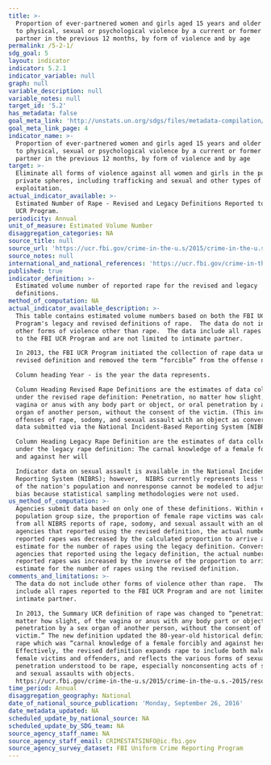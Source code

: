 ```yaml
---
title: >-
  Proportion of ever-partnered women and girls aged 15 years and older subjected
  to physical, sexual or psychological violence by a current or former intimate
  partner in the previous 12 months, by form of violence and by age
permalink: /5-2-1/
sdg_goal: 5
layout: indicator
indicator: 5.2.1
indicator_variable: null
graph: null
variable_description: null
variable_notes: null
target_id: '5.2'
has_metadata: false
goal_meta_link: 'http://unstats.un.org/sdgs/files/metadata-compilation/Metadata-Goal-5.pdf'
goal_meta_link_page: 4
indicator_name: >-
  Proportion of ever-partnered women and girls aged 15 years and older subjected
  to physical, sexual or psychological violence by a current or former intimate
  partner in the previous 12 months, by form of violence and by age
target: >-
  Eliminate all forms of violence against all women and girls in the public and
  private spheres, including trafficking and sexual and other types of
  exploitation.
actual_indicator_available: >-
  Estimated Number of Rape - Revised and Legacy Definitions Reported to the FBI
  UCR Program.
periodicity: Annual
unit_of_measure: Estimated Volume Number
disaggregation_categories: NA
source_title: null
source_url: 'https://ucr.fbi.gov/crime-in-the-u.s/2015/crime-in-the-u.s.-2015/home'
source_notes: null
international_and_national_references: 'https://ucr.fbi.gov/crime-in-the-u.s/2015/crime-in-the-u.s.-2015/home'
published: true
indicator_definition: >-
  Estimated volume number of reported rape for the revised and legacy
  definitions.
method_of_computation: NA
actual_indicator_available_description: >-
  This table contains estimated volume numbers based on both the FBI UCR
  Program's legacy and revised definitions of rape.  The data do not include
  other forms of violence other than rape.  The data include all rapes reported
  to the FBI UCR Program and are not limited to intimate partner.  

  In 2013, the FBI UCR Program initiated the collection of rape data under a
  revised definition and removed the term “forcible” from the offense name. 

  Column heading Year - is the year the data represents.

  Column Heading Revised Rape Definitions are the estimates of data collected
  under the revised rape definition: Penetration, no matter how slight, of the
  vagina or anus with any body part or object, or oral penetration by a sex
  organ of another person, without the consent of the victim. (This includes the
  offenses of rape, sodomy, and sexual assault with an object as converted from
  data submitted via the National Incident-Based Reporting System [NIBRS].) 

  Column Heading Legacy Rape Definition are the estimates of data collected
  under the legacy rape definition: The carnal knowledge of a female forcibly
  and against her will

  Indicator data on sexual assault is available in the National Incident-Based
  Reporting System (NIBRS); however,  NIBRS currently represents less than 30%
  of the nation's population and nonresponse cannot be modeled to adjust for
  bias because statistical sampling methodologies were not used.
us_method_of_computation: >-
  Agencies submit data based on only one of these definitions. Within each
  population group size, the proportion of female rape victims was calculated
  from all NIBRS reports of rape, sodomy, and sexual assault with an object. For
  agencies that reported using the revised definition, the actual number of
  reported rapes was decreased by the calculated proportion to arrive at an
  estimate for the number of rapes using the legacy definition. Conversely, for
  agencies that reported using the legacy definition, the actual number of
  reported rapes was increased by the inverse of the proportion to arrive at an
  estimate for the number of rapes using the revised definition.
comments_and_limitations: >-
  The data do not include other forms of violence other than rape.  The data
  include all rapes reported to the FBI UCR Program and are not limited to
  intimate partner.

  In 2013, the Summary UCR definition of rape was changed to “penetration, no
  matter how slight, of the vagina or anus with any body part or object, or oral
  penetration by a sex organ of another person, without the consent of the
  victim.” The new definition updated the 80-year-old historical definition of
  rape which was “carnal knowledge of a female forcibly and against her will.”
  Effectively, the revised definition expands rape to include both male and
  female victims and offenders, and reflects the various forms of sexual
  penetration understood to be rape, especially nonconsenting acts of sodomy,
  and sexual assaults with objects.
  https://ucr.fbi.gov/crime-in-the-u.s/2015/crime-in-the-u.s.-2015/resource-pages/rape_addendum-2015-_final 
time_period: Annual
disaggregation_geography: National
date_of_national_source_publication: 'Monday, September 26, 2016'
date_metadata_updated: NA
scheduled_update_by_national_source: NA
scheduled_update_by_SDG_team: NA
source_agency_staff_name: NA
source_agency_staff_email: CRIMESTATSINFO@ic.fbi.gov
source_agency_survey_dataset: FBI Uniform Crime Reporting Program
---
```

